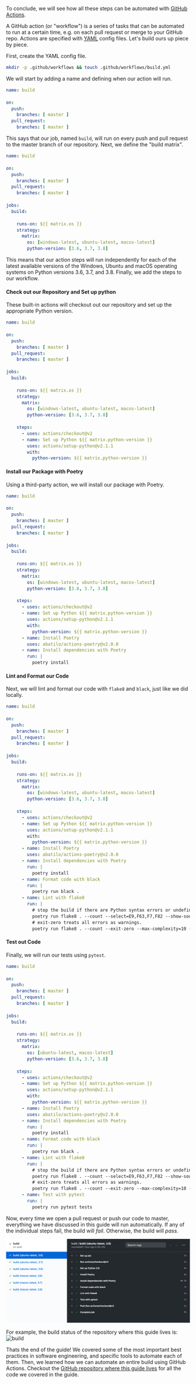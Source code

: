 To conclude, we will see how all these steps can be automated with [GitHub Actions](https://github.com/features/actions).

A GitHub action (or "workflow") is a series of tasks that can be automated to run at a certain time, e.g. on each pull request or merge to your GitHub repo. Actions are specified with [YAML](https://yaml.org/) config files. Let's build ours up piece by piece. 

First, create the YAML config file.

```bash
mkdir -p .github/workflows && touch .github/workflows/build.yml
```

We will start by adding a name and defining when our action will run.

```yaml
name: build

on:
  push:
    branches: [ master ]
  pull_request:
    branches: [ master ]
```

This says that our job, named `build`, will run on every push and pull request to the master branch of our repository. Next, we define the "build matrix".

```yaml hl_lines="9 10 11 12 13 14 15 16 17"
name: build

on:
  push:
    branches: [ master ]
  pull_request:
    branches: [ master ]

jobs:
  build:

    runs-on: ${{ matrix.os }}
    strategy:
      matrix:
        os: [windows-latest, ubuntu-latest, macos-latest]
        python-version: [3.6, 3.7, 3.8]
```

This means that our action steps will run independently for each of the latest available versions of the Windows, Ubuntu and macOS operating systems on Python versions 3.6, 3.7, and 3.8. Finally, we add the steps to our workflow.

#### Check out our Repository and Set up python

These built-in actions will checkout out our repository and set up the appropriate Python version.

```yaml hl_lines="18 19 20 21 22 23"
name: build

on:
  push:
    branches: [ master ]
  pull_request:
    branches: [ master ]

jobs:
  build:

    runs-on: ${{ matrix.os }}
    strategy:
      matrix:
        os: [windows-latest, ubuntu-latest, macos-latest]
        python-version: [3.6, 3.7, 3.8]

    steps:
      - uses: actions/checkout@v2
      - name: Set up Python ${{ matrix.python-version }}
        uses: actions/setup-python@v2.1.1
        with:
          python-version: ${{ matrix.python-version }}
```

#### Install our Package with Poetry

Using a third-party action, we will install our package with Poetry.

```yaml hl_lines="24 25 26 27 28"
name: build

on:
  push:
    branches: [ master ]
  pull_request:
    branches: [ master ]

jobs:
  build:

    runs-on: ${{ matrix.os }}
    strategy:
      matrix:
        os: [windows-latest, ubuntu-latest, macos-latest]
        python-version: [3.6, 3.7, 3.8]

    steps:
      - uses: actions/checkout@v2
      - name: Set up Python ${{ matrix.python-version }}
        uses: actions/setup-python@v2.1.1
        with:
          python-version: ${{ matrix.python-version }}
      - name: Install Poetry
        uses: abatilo/actions-poetry@v2.0.0
      - name: Install dependencies with Poetry
        run: |
          poetry install
```

#### Lint and Format our Code

Next, we will lint and format our code with `flake8` and `black`, just like we did locally.

```yaml hl_lines="29 30 31 32 33 34 35 36 37"
name: build

on:
  push:
    branches: [ master ]
  pull_request:
    branches: [ master ]

jobs:
  build:

    runs-on: ${{ matrix.os }}
    strategy:
      matrix:
        os: [windows-latest, ubuntu-latest, macos-latest]
        python-version: [3.6, 3.7, 3.8]

    steps:
      - uses: actions/checkout@v2
      - name: Set up Python ${{ matrix.python-version }}
        uses: actions/setup-python@v2.1.1
        with:
          python-version: ${{ matrix.python-version }}
      - name: Install Poetry
        uses: abatilo/actions-poetry@v2.0.0
      - name: Install dependencies with Poetry
        run: |
          poetry install
      - name: Format code with black
        run: |
          poetry run black .
      - name: Lint with flake8
        run: |
          # stop the build if there are Python syntax errors or undefined names
          poetry run flake8 . --count --select=E9,F63,F7,F82 --show-source --statistics
          # exit-zero treats all errors as warnings.
          poetry run flake8 . --count --exit-zero --max-complexity=10 --statistics
```

#### Test out Code

Finally, we will run our tests using `pytest`.

```yaml hl_lines="38 39 40"
name: build

on:
  push:
    branches: [ master ]
  pull_request:
    branches: [ master ]

jobs:
  build:

    runs-on: ${{ matrix.os }}
    strategy:
      matrix:
        os: [ubuntu-latest, macos-latest]
        python-version: [3.6, 3.7, 3.8]

    steps:
      - uses: actions/checkout@v2
      - name: Set up Python ${{ matrix.python-version }}
        uses: actions/setup-python@v2.1.1
        with:
          python-version: ${{ matrix.python-version }}
      - name: Install Poetry
        uses: abatilo/actions-poetry@v2.0.0
      - name: Install dependencies with Poetry
        run: |
          poetry install
      - name: Format code with black
        run: |
          poetry run black .
      - name: Lint with flake8
        run: |
          # stop the build if there are Python syntax errors or undefined names
          poetry run flake8 . --count --select=E9,F63,F7,F82 --show-source --statistics
          # exit-zero treats all errors as warnings.
          poetry run flake8 . --count --exit-zero --max-complexity=10 --statistics
      - name: Test with pytest
        run: |
          poetry run pytest tests
```

Now, every time we open a pull request or push our code to master, everything we have discussed in this guide will run automatically. If any of the individual steps fail, the build will *fail*. Otherwise, the build will *pass*.

![](images/github_actions.png)

For example, the build status of the repository where this guide lives is: ![build](https://github.com/JohnGiorgi/se_best_practices_ml_perspective/workflows/build/badge.svg)

Thats the end of the guide! We covered some of the most important best practices in software engineering, and specific tools to automate each of them. Then, we learned how we can automate an entire build using GitHub Actions. Checkout the [GitHub repository where this guide lives](https://github.com/JohnGiorgi/se_best_practices_ml_perspective.git) for all the code we covered in the guide.